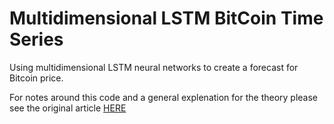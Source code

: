 # Multidimensional LSTM BitCoin Time Series

Using multidimensional LSTM neural networks to create a forecast for Bitcoin price.

For notes around this code and a general explenation for the theory please see the original article 	[HERE](http://www.jakob-aungiers.com/articles/a/Multidimensional-LSTM-Networks-to-Predict-Bitcoin-Price)
